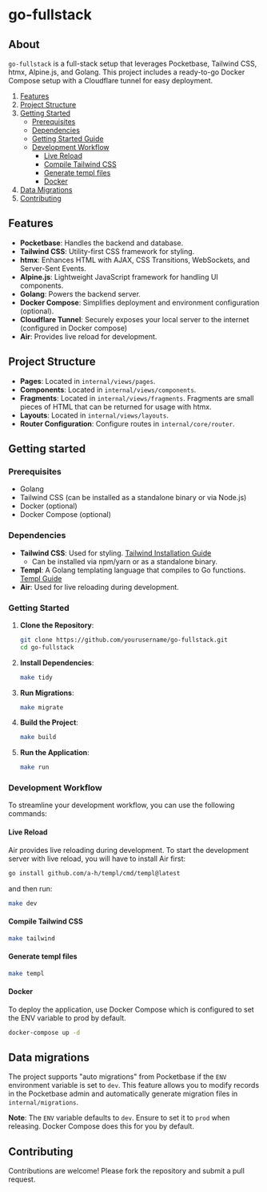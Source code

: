 # go-fullstack

## About

`go-fullstack` is a full-stack setup that leverages Pocketbase, Tailwind CSS, htmx, Alpine.js, and Golang. This project includes a ready-to-go Docker Compose setup with a Cloudflare tunnel for easy deployment.

1. [Features](#features)
2. [Project Structure](#project-structure)
3. [Getting Started](#getting-started)
   - [Prerequisites](#prerequisites)
   - [Dependencies](#dependencies)
   - [Getting Started Guide](#getting-started-guide)
   - [Development Workflow](#development-workflow)
       - [Live Reload](#live-reload)
       - [Compile Tailwind CSS](#compile-tailwind-css)
       - [Generate templ files](#generate-templ-files)
       - [Docker](#docker)
4. [Data Migrations](#data-migrations)
5. [Contributing](#contributing)

## Features

- **Pocketbase**: Handles the backend and database.
- **Tailwind CSS**: Utility-first CSS framework for styling.
- **htmx**: Enhances HTML with AJAX, CSS Transitions, WebSockets, and Server-Sent Events.
- **Alpine.js**: Lightweight JavaScript framework for handling UI components.
- **Golang**: Powers the backend server.
- **Docker Compose**: Simplifies deployment and environment configuration (optional).
- **Cloudflare Tunnel**: Securely exposes your local server to the internet (configured in Docker compose)
- **Air**: Provides live reload for development.

## Project Structure

- **Pages**: Located in `internal/views/pages`.
- **Components**: Located in `internal/views/components`.
- **Fragments**: Located in `internal/views/fragments`. Fragments are small pieces of HTML that can be returned for usage with htmx.
- **Layouts**: Located in `internal/views/layouts`.
- **Router Configuration**: Configure routes in `internal/core/router`.

## Getting started

### Prerequisites

- Golang
- Tailwind CSS (can be installed as a standalone binary or via Node.js)
- Docker (optional)
- Docker Compose (optional)

### Dependencies

- **Tailwind CSS**: Used for styling. [Tailwind Installation Guide](https://tailwindcss.com/docs/installation)
  - Can be installed via npm/yarn or as a standalone binary.
- **Templ**: A Golang templating language that compiles to Go functions. [Templ Guide](https://templ.guide)
- **Air**: Used for live reloading during development.

### Getting Started

1. **Clone the Repository**:
    ```sh
    git clone https://github.com/yourusername/go-fullstack.git
    cd go-fullstack
    ```

2. **Install Dependencies**:
    ```sh
    make tidy
    ```

3. **Run Migrations**:
    ```sh
    make migrate
    ```

4. **Build the Project**:
    ```sh
    make build
    ```

5. **Run the Application**:
    ```sh
    make run
    ```

### Development Workflow

To streamline your development workflow, you can use the following commands:

#### Live Reload

Air provides live reloading during development. To start the development server with live reload, you will have to install Air first:

```sh
go install github.com/a-h/templ/cmd/templ@latest
```

and then run:

```sh
make dev
```

#### Compile Tailwind CSS

```sh
make tailwind
```

#### Generate templ files

```sh
make templ
```

#### Docker

To deploy the application, use Docker Compose which is configured to set the ENV variable to prod by default.

```sh
docker-compose up -d
```

## Data migrations

The project supports "auto migrations" from Pocketbase if the `ENV` environment variable is set to `dev`. This feature allows you to modify records in the Pocketbase admin and automatically generate migration files in `internal/migrations`.

**Note**: The `ENV` variable defaults to `dev`. Ensure to set it to `prod` when releasing. Docker Compose does this for you by default.

## Contributing

Contributions are welcome! Please fork the repository and submit a pull request.
